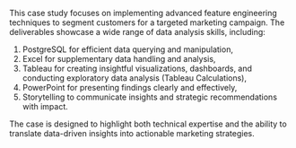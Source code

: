 This case study focuses on implementing advanced feature engineering techniques to segment customers for a targeted marketing campaign. The deliverables showcase a wide range of data analysis skills, including:

1) PostgreSQL for efficient data querying and manipulation,
2) Excel for supplementary data handling and analysis,
3) Tableau for creating insightful visualizations, dashboards, and conducting exploratory data analysis (Tableau Calculations),
4) PowerPoint for presenting findings clearly and effectively,
5) Storytelling to communicate insights and strategic recommendations with impact.

The case is designed to highlight both technical expertise and the ability to translate data-driven insights into actionable marketing strategies.
